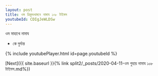 ```yaml
---
layout: post
title: ওম ত্রিকুভধামনে নামায ১০৮ টাইমস
youtubeId: CDIgJeWLDSw
---
```

 
 
 ওম মাহাথে নামায  
 
 -  কে দুর্দান্ত 
 
  
 
  
 
 
 
 
 
 


{% include youtubePlayer.html id=page.youtubeId %}
 
[Next]({{ site.baseurl }}{% link  split2/_posts/2020-04-11-ওম গুহায় নামায ১০৮ টাইমস.md%})
 
